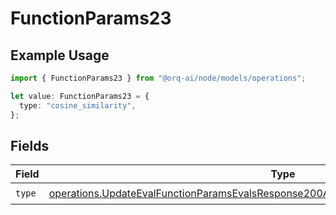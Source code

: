 # FunctionParams23

## Example Usage

```typescript
import { FunctionParams23 } from "@orq-ai/node/models/operations";

let value: FunctionParams23 = {
  type: "cosine_similarity",
};
```

## Fields

| Field                                                                                                                                                                                          | Type                                                                                                                                                                                           | Required                                                                                                                                                                                       | Description                                                                                                                                                                                    |
| ---------------------------------------------------------------------------------------------------------------------------------------------------------------------------------------------- | ---------------------------------------------------------------------------------------------------------------------------------------------------------------------------------------------- | ---------------------------------------------------------------------------------------------------------------------------------------------------------------------------------------------- | ---------------------------------------------------------------------------------------------------------------------------------------------------------------------------------------------- |
| `type`                                                                                                                                                                                         | [operations.UpdateEvalFunctionParamsEvalsResponse200ApplicationJSONResponseBody523Type](../../models/operations/updateevalfunctionparamsevalsresponse200applicationjsonresponsebody523type.md) | :heavy_check_mark:                                                                                                                                                                             | N/A                                                                                                                                                                                            |